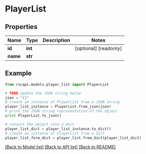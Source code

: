 # PlayerList


## Properties
Name | Type | Description | Notes
------------ | ------------- | ------------- | -------------
**id** | **int** |  | [optional] [readonly] 
**name** | **str** |  | 

## Example

```python
from rscapi.models.player_list import PlayerList

# TODO update the JSON string below
json = "{}"
# create an instance of PlayerList from a JSON string
player_list_instance = PlayerList.from_json(json)
# print the JSON string representation of the object
print PlayerList.to_json()

# convert the object into a dict
player_list_dict = player_list_instance.to_dict()
# create an instance of PlayerList from a dict
player_list_form_dict = player_list.from_dict(player_list_dict)
```
[[Back to Model list]](../README.md#documentation-for-models) [[Back to API list]](../README.md#documentation-for-api-endpoints) [[Back to README]](../README.md)


